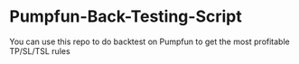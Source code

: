 # Pumpfun-Back-Testing-Script
You can use this repo to do backtest on Pumpfun to get the most profitable TP/SL/TSL rules
